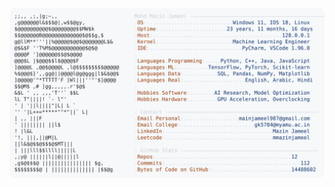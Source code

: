 <picture>
  <source srcset="https://raw.githubusercontent.com/mmazinjameel/mmazinjameel/main/dark_mode.svg?v=1761056056" media="(prefers-color-scheme: dark)">
  <img src="https://raw.githubusercontent.com/mmazinjameel/mmazinjameel/main/light_mode.svg?v=1761056056">
</picture>
